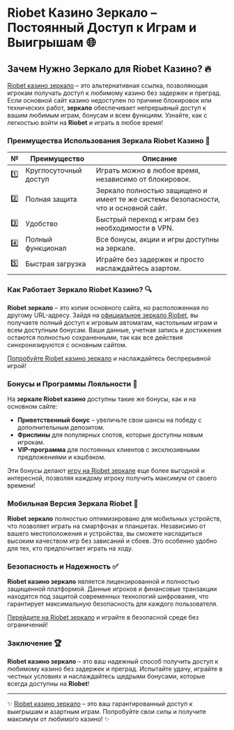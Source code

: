 # Riobet Казино Зеркало – Постоянный Доступ к Играм и Выигрышам 🌐

## Зачем Нужно Зеркало для Riobet Казино? 🔥

[Riobet казино зеркало](https://brandplay.link/7xBLTPyj) – это альтернативная ссылка, позволяющая игрокам получать доступ к любимому казино без задержек и преград. Если основной сайт казино недоступен по причине блокировок или технических работ, **зеркало** обеспечивает непрерывный доступ к вашим любимым играм, бонусам и всем функциям. Узнайте, как с легкостью войти на **Riobet** и играть в любое время!

### Преимущества Использования Зеркала Riobet Казино 🎯

| № | Преимущество | Описание |
|---|--------------|----------|
| 1️⃣ | Круглосуточный доступ | Играть можно в любое время, независимо от блокировок. |
| 2️⃣ | Полная защита | Зеркало полностью защищено и имеет те же системы безопасности, что и основной сайт. |
| 3️⃣ | Удобство | Быстрый переход к играм без необходимости в VPN. |
| 4️⃣ | Полный функционал | Все бонусы, акции и игры доступны на зеркале. |
| 5️⃣ | Быстрая загрузка | Играйте без задержек и просто наслаждайтесь азартом. |

### Как Работает Зеркало Riobet Казино? 🔍

**Riobet зеркало** – это копия основного сайта, но расположенная по другому URL-адресу. Зайдя на [официальное зеркало Riobet](https://brandplay.link/7xBLTPyj), вы получаете полный доступ к игровым автоматам, настольным играм и всем доступным бонусам. Ваши данные, учетная запись и достижения остаются полностью сохраненными, так как все действия синхронизируются с основным сайтом.

[Попробуйте Riobet казино зеркало](https://brandplay.link/7xBLTPyj) и наслаждайтесь беспрерывной игрой!

### Бонусы и Программы Лояльности 🎁

На **зеркале Riobet казино** доступны такие же бонусы, как и на основном сайте:

- **Приветственный бонус** – увеличьте свои шансы на победу с дополнительным депозитом.
- **Фриспины** для популярных слотов, которые доступны новым игрокам.
- **VIP-программа** для постоянных клиентов с эксклюзивными предложениями и кэшбэком.

Эти бонусы делают [игру на Riobet зеркале](https://brandplay.link/7xBLTPyj) еще более выгодной и интересной, позволяя каждому игроку получить максимум от своего времени!

### Мобильная Версия Зеркала Riobet 📱

**Riobet зеркало** полностью оптимизировано для мобильных устройств, что позволяет играть на смартфонах и планшетах. Независимо от вашего местоположения и устройства, вы сможете насладиться высоким качеством игр без зависаний и сбоев. Это особенно удобно для тех, кто предпочитает играть на ходу.

### Безопасность и Надежность ✅

**Riobet казино зеркало** является лицензированной и полностью защищенной платформой. Данные игроков и финансовые транзакции находятся под защитой современных технологий шифрования, что гарантирует максимальную безопасность для каждого пользователя.

[Перейдите на Riobet зеркало](https://brandplay.link/7xBLTPyj) и играйте в безопасной среде без ограничений!

### Заключение 🏆

**Riobet казино зеркало** – это ваш надежный способ получить доступ к любимому казино без задержек и преград. Испытайте удачу, играйте в честных условиях и наслаждайтесь щедрыми бонусами, которые всегда доступны на **Riobet**!

---

✨ [Riobet казино зеркало](https://brandplay.link/7xBLTPyj) – это ваш гарантированный доступ к выигрышам и азартным играм. Попробуйте свои силы и получите максимум от любимого казино! ✨
